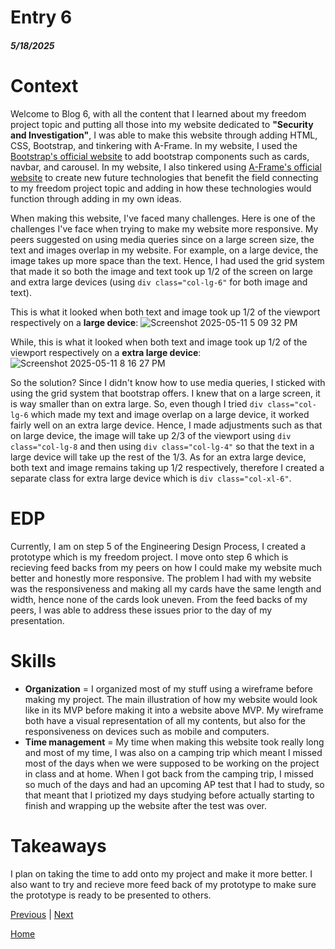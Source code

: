 # Entry 6
##### 5/18/2025

# Context

Welcome to Blog 6, with all the content that I learned about my freedom project topic and putting all those into my website dedicated to **"Security and Investigation"**, I was able to make this website through adding HTML, CSS, Bootstrap, and tinkering with A-Frame. In my website, I used the [Bootstrap's official website](https://getbootstrap.com/) to add bootstrap components such as cards, navbar, and carousel. In my website, I also tinkered using [A-Frame's official website](https://aframe.io/) to create new future technologies that benefit the field connecting to my freedom project topic and adding in how these technologies would function through adding in my own ideas. 

When making this website, I've faced many challenges. Here is one of the challenges I've face when trying to make my website more responsive. My peers suggested on using media queries since on a large screen size, the text and images overlap in my website. For example, on a large device, the image takes up more space than the text. Hence, I had used the grid system that made it so both the image and text took up 1/2 of the screen on large and extra large devices (using ``div class="col-lg-6"`` for both image and text). 

This is what it looked when both text and image took up 1/2 of the viewport respectively on a **large device**:
![Screenshot 2025-05-11 5 09 32 PM](https://github.com/user-attachments/assets/59f1a4ad-fbd8-49d6-9e3e-67c958a902d9)

While, this is what it looked when both text and image took up 1/2 of the viewport respectively on a **extra large device**:
![Screenshot 2025-05-11 8 16 27 PM](https://github.com/user-attachments/assets/3b56db66-cfd6-4cb1-9b29-f8a8a1974b54)

So the solution? Since I didn't know how to use media queries, I sticked with using the grid system that bootstrap offers. I knew that on a large screen, it is way smaller than on extra large. So, even though I tried ``div class="col-lg-6`` which made my text and image overlap on a large device, it worked fairly well on an extra large device. Hence, I made adjustments such as that on large device, the image will take up 2/3 of the viewport using ``div class="col-lg-8`` and then using ``div class="col-lg-4"`` so that the text in a large device will take up the rest of the 1/3. As for an extra large device, both text and image remains taking up 1/2 respectively, therefore I created a separate class for extra large device which is ``div class="col-xl-6"``.



# EDP

Currently, I am on step 5 of the Engineering Design Process, I created a prototype which is my freedom project. I move onto step 6 which is recieving feed backs from my peers on how I could make my website much better and honestly more responsive. The problem I had with my website was the responsiveness and making all my cards have the same length and width, hence none of the cards look uneven. From the feed backs of my peers, I was able to address these issues prior to the day of my presentation. 

# Skills

* **Organization** = I organized most of my stuff using a wireframe before making my project. The main illustration of how my website would look like in its MVP before making it into a website above MVP. My wireframe both have a visual representation of all my contents, but also for the responsiveness on devices such as mobile and computers. 
* **Time management** = My time when making this website took really long and most of my time, I was also on a camping trip which meant I missed most of the days when we were supposed to be working on the project in class and at home. When I got back from the camping trip, I missed so much of the days and had an upcoming AP test that I had to study, so that meant that I priotized my days studying before actually starting to finish and wrapping up the website after the test was over. 

# Takeaways

I plan on taking the time to add onto my project and make it more better. I also want to try and recieve more feed back of my prototype to make sure the prototype is ready to be presented to others. 

[Previous](entry05.md) | [Next](entry07.md)

[Home](../README.md)
